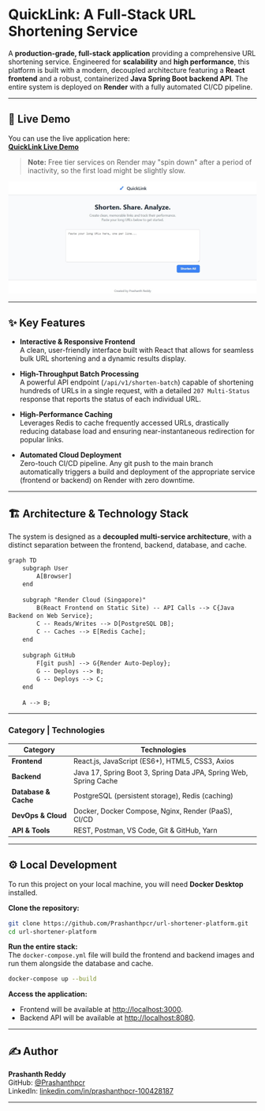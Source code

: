 # QuickLink: A Full-Stack URL Shortening Service

A **production-grade, full-stack application** providing a comprehensive URL shortening service. Engineered for **scalability** and **high performance**, this platform is built with a modern, decoupled architecture featuring a **React frontend** and a robust, containerized **Java Spring Boot backend API**. The entire system is deployed on **Render** with a fully automated CI/CD pipeline.

---

## 🚀 Live Demo

You can use the live application here:  
**[QuickLink Live Demo](https://url-shortener-frontend-fmej.onrender.com)**

> **Note:** Free tier services on Render may "spin down" after a period of inactivity, so the first load might be slightly slow.

![App Screenshot](screenshot.jpg)

---

## ✨ Key Features

- **Interactive & Responsive Frontend**  
  A clean, user-friendly interface built with React that allows for seamless bulk URL shortening and a dynamic results display.

- **High-Throughput Batch Processing**  
  A powerful API endpoint (`/api/v1/shorten-batch`) capable of shortening hundreds of URLs in a single request, with a detailed `207 Multi-Status` response that reports the status of each individual URL.

- **High-Performance Caching**  
  Leverages Redis to cache frequently accessed URLs, drastically reducing database load and ensuring near-instantaneous redirection for popular links.

- **Automated Cloud Deployment**  
  Zero-touch CI/CD pipeline. Any git push to the main branch automatically triggers a build and deployment of the appropriate service (frontend or backend) on Render with zero downtime.

---

## 🏗️ Architecture & Technology Stack

The system is designed as a **decoupled multi-service architecture**, with a distinct separation between the frontend, backend, database, and cache.

```mermaid
graph TD
    subgraph User
        A[Browser]
    end

    subgraph "Render Cloud (Singapore)"
        B(React Frontend on Static Site) -- API Calls --> C{Java Backend on Web Service};
        C -- Reads/Writes --> D[PostgreSQL DB];
        C -- Caches --> E[Redis Cache];
    end

    subgraph GitHub
        F[git push] --> G{Render Auto-Deploy};
        G -- Deploys --> B;
        G -- Deploys --> C;
    end

    A --> B;
```

---

### Category | Technologies

| Category            | Technologies                                                                                   |
|---------------------|-----------------------------------------------------------------------------------------------|
| **Frontend**        | React.js, JavaScript (ES6+), HTML5, CSS3, Axios                                               |
| **Backend**         | Java 17, Spring Boot 3, Spring Data JPA, Spring Web, Spring Cache                             |
| **Database & Cache**| PostgreSQL (persistent storage), Redis (caching)                                              |
| **DevOps & Cloud**  | Docker, Docker Compose, Nginx, Render (PaaS), CI/CD                                           |
| **API & Tools**     | REST, Postman, VS Code, Git & GitHub, Yarn                                                    |

---

## ⚙️ Local Development

To run this project on your local machine, you will need **Docker Desktop** installed.

**Clone the repository:**
```bash
git clone https://github.com/Prashanthpcr/url-shortener-platform.git
cd url-shortener-platform
```

**Run the entire stack:**  
The `docker-compose.yml` file will build the frontend and backend images and run them alongside the database and cache.
```bash
docker-compose up --build
```

**Access the application:**
- Frontend will be available at [http://localhost:3000](http://localhost:3000).
- Backend API will be available at [http://localhost:8080](http://localhost:8080).

---

## ✍️ Author

**Prashanth Reddy**  
GitHub: [@Prashanthpcr](https://github.com/Prashanthpcr)  
LinkedIn: [linkedin.com/in/prashanthpcr-100428187](https://www.linkedin.com/in/prashanthpcr-100428187/)  

---
